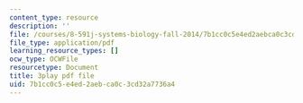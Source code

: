 ```yaml
---
content_type: resource
description: ''
file: /courses/8-591j-systems-biology-fall-2014/7b1cc0c5e4ed2aebca0c3cd32a7736a4_EXBO08-78IU.pdf
file_type: application/pdf
learning_resource_types: []
ocw_type: OCWFile
resourcetype: Document
title: 3play pdf file
uid: 7b1cc0c5-e4ed-2aeb-ca0c-3cd32a7736a4
---
```

